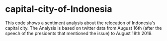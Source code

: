 # capital-city-of-Indonesia
This code shows a sentiment analysis about the relocation of Indonesia's capital city. The Analysis is based on twitter data from August 16th (after the speech of the presidents that mentioned the issue) to August 18th 2019. 
